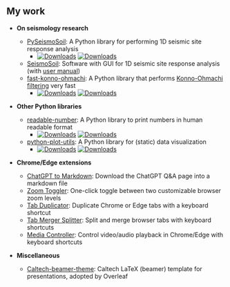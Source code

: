 ## My work

* **On seismology research**
   - [PySeismoSoil](https://github.com/jsh9/PySeismoSoil): A Python library for performing 1D seismic site response analysis
      + [![Downloads](https://static.pepy.tech/personalized-badge/pyseismosoil?period=total&units=international_system&left_color=blue&right_color=grey&left_text=Downloads)](https://pepy.tech/project/pyseismosoil) [![Downloads](https://static.pepy.tech/personalized-badge/pyseismosoil?period=month&units=international_system&left_color=blue&right_color=grey&left_text=Downloads/month)](https://pepy.tech/project/pyseismosoil)
   - [SeismoSoil](https://github.com/jsh9/SeismoSoil): Software with GUI for 1D seismic site response analysis (with [user manual](https://github.com/jsh9/SeismoSoil-manual/blob/master/SeismoSoil_manual.pdf))
   - [fast-konno-ohmachi](https://github.com/jsh9/fast-konno-ohmachi): A Python library that performs [Konno-Ohmachi filtering](https://pubs.geoscienceworld.org/ssa/bssa/article-abstract/88/1/228/102764/) very fast
      + [![Downloads](https://static.pepy.tech/personalized-badge/fast-konno-ohmachi?period=total&units=international_system&left_color=orange&right_color=grey&left_text=Downloads)](https://pepy.tech/project/fast-konno-ohmachi) [![Downloads](https://static.pepy.tech/personalized-badge/fast-konno-ohmachi?period=month&units=international_system&left_color=orange&right_color=grey&left_text=Downloads/month)](https://pepy.tech/project/fast-konno-ohmachi)
   
* **Other Python libraries**
   - [readable-number](https://github.com/jsh9/readable-number): A Python library to print numbers in human readable format
      + [![Downloads](https://static.pepy.tech/personalized-badge/readable-number?period=total&units=international_system&left_color=green&right_color=grey&left_text=Downloads)](https://pepy.tech/project/readable-number) [![Downloads](https://static.pepy.tech/personalized-badge/readable-number?period=month&units=international_system&left_color=green&right_color=grey&left_text=Downloads/month)](https://pepy.tech/project/readable-number)
   - [python-plot-utils](https://github.com/jsh9/python-plot-utils): A Python library for (static) data visualization
      + [![Downloads](https://static.pepy.tech/personalized-badge/plot-utils?period=total&units=international_system&left_color=red&right_color=grey&left_text=Downloads)](https://pepy.tech/project/plot-utils) [![Downloads](https://static.pepy.tech/personalized-badge/plot-utils?period=month&units=international_system&left_color=red&right_color=grey&left_text=Downloads/month)](https://pepy.tech/project/plot-utils)
   
* **Chrome/Edge extensions**
   - [ChatGPT to Markdown](https://github.com/jsh9/chatgpt-to-markdown): Download the ChatGPT Q&A page into a markdown file
   - [Zoom Toggler](https://github.com/jsh9/chrome-zoom-toggler): One-click toggle between two customizable browser zoom levels
   - [Tab Duplicator](https://github.com/jsh9/chrome-tab-duplicator): Duplicate Chrome or Edge tabs with a keyboard shortcut
   - [Tab Merger Splitter](https://github.com/jsh9/chrome-tab-merger-splitter): Split and merge browser tabs with keyboard shortcuts
   - [Media Controller](https://github.com/jsh9/chrome-media-controller): Control video/audio playback in Chrome/Edge with keyboard shortcuts

* **Miscellaneous**
   - [Caltech-beamer-theme](https://github.com/jsh9/Caltech-beamer-theme): Caltech LaTeX (beamer) template for presentations, adopted by Overleaf
